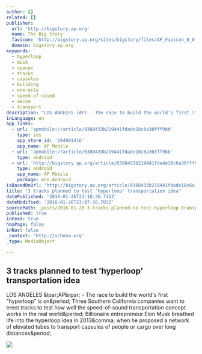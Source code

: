 ```yaml
---
author: []
related: []
publisher:
  url: 'http://bigstory.ap.org'
  name: The Big Story
  favicon: 'http://bigstory.ap.org/sites/bigstory/files/AP_Favicon_0_0.png'
  domain: bigstory.ap.org
keywords:
  - hyperloop
  - musk
  - spacex
  - tracks
  - capsules
  - building
  - one-mile
  - speed-of-sound
  - aecom
  - transport
description: "LOS ANGELES (AP) - The race to build the world's first \"hyperloop\" is on. Three Southern California companies want to erect tracks to test how well the speed-of-sound transportation concept works in the real world. Billionaire entrepreneur Elon Musk breathed life into the hyperloop idea in 2013, when he proposed a network of elevated tubes to transport capsules of people or cargo over long distances."
inLanguage: en
app_links:
  - url: 'apmobile://article/0388433b219441fdade18c6a30fff9bb'
    type: ios
    app_store_id: '284901416'
    app_name: AP Mobile
  - url: 'apmobile://article/0388433b219441fdade18c6a30fff9bb'
    type: android
  - url: 'http://bigstory.ap.org/article/0388433b219441fdade18c6a30fff9bb/3-tracks-planned-test-hyperloop-transportation-idea'
    type: android
    app_name: AP Mobile
    package: mnn.Android
isBasedOnUrl: 'http://bigstory.ap.org/article/0388433b219441fdade18c6a30fff9bb/3-tracks-planned-test-hyperloop-transportation-idea'
title: "3 tracks planned to test 'hyperloop' transportation idea"
datePublished: '2016-01-26T23:10:36.711Z'
dateModified: '2016-01-26T23:07:38.783Z'
sourcePath: _posts/2016-01-26-3-tracks-planned-to-test-hyperloop-transportation-idea.md
published: true
inFeed: true
hasPage: false
inNav: false
_context: 'http://schema.org'
_type: MediaObject

---
```

<article style=""><h1>3 tracks planned to test 'hyperloop' transportation idea</h1><p>LOS ANGELES &amp;lpar;AP&amp;rpar; - The race to build the world's first "hyperloop" is on&amp;period; Three Southern California companies want to erect tracks to test how well the speed-of-sound transportation concept works in the real world&amp;period; Billionaire entrepreneur Elon Musk breathed life into the hyperloop idea in 2013&amp;comma; when he proposed a network of elevated tubes to transport capsules of people or cargo over long distances&amp;period;</p><img src="http://bigstory.ap.org/sites/bigstory/files/Mobile-App-Download-New.png" /></article>